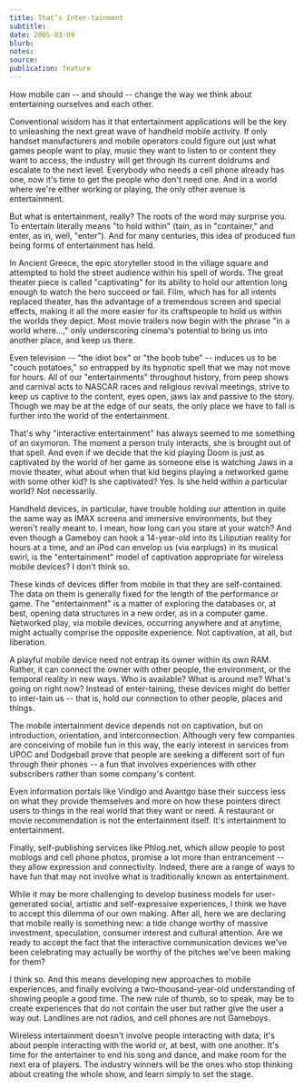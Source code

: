 ```yaml
---
title: That’s Inter-tainment
subtitle:
date: 2005-03-09
blurb:
notes:
source:
publication: feature
---
```


How mobile can -- and should -- change the way we think about entertaining ourselves and each other.

Conventional wisdom has it that entertainment applications will be the key to unleashing the next great wave of handheld mobile activity. If only handset manufacturers and mobile operators could figure out just what games people want to play, music they want to listen to or content they want to access, the industry will get through its current doldrums and escalate to the next level. Everybody who needs a cell phone already has one, now it's time to get the people who don't need one. And in a world where we're either working or playing, the only other avenue is entertainment.

But what is entertainment, really? The roots of the word may surprise you. To entertain literally means "to hold within" (tain, as in "container," and enter, as in, well, "enter"). And for many centuries, this idea of produced fun being forms of entertainment has held.

In Ancient Greece, the epic storyteller stood in the village square and attempted to hold the street audience within his spell of words. The great theater piece is called "captivating" for its ability to hold our attention long enough to watch the hero succeed or fail. Film, which has for all intents replaced theater, has the advantage of a tremendous screen and special effects, making it all the more easier for its craftspeople to hold us within the worlds they depict. Most movie trailers now begin with the phrase "in a world where...," only underscoring cinema's potential to bring us into another place, and keep us there.

Even television -- "the idiot box" or "the boob tube" -- induces us to be "couch potatoes," so entrapped by its hypnotic spell that we may not move for hours. All of our "entertainments" throughout history, from peep shows and carnival acts to NASCAR races and religious revival meetings, strive to keep us captive to the content, eyes open, jaws lax and passive to the story. Though we may be at the edge of our seats, the only place we have to fall is further into the world of the entertainment.

That's why "interactive entertainment" has always seemed to me something of an oxymoron. The moment a person truly interacts, she is brought out of that spell. And even if we decide that the kid playing Doom is just as captivated by the world of her game as someone else is watching Jaws in a movie theater, what about when that kid begins playing a networked game with some other kid? Is she captivated? Yes. Is she held within a particular world? Not necessarily.

Handheld devices, in particular, have trouble holding our attention in quite the same way as IMAX screens and immersive environments, but they weren't really meant to. I mean, how long can you stare at your watch? And even though a Gameboy can hook a 14-year-old into its Liliputian reality for hours at a time, and an iPod can envelop us (via earplugs) in its musical swirl, is the "entertainment" model of captivation appropriate for wireless mobile devices? I don't think so.

These kinds of devices differ from mobile in that they are self-contained. The data on them is generally fixed for the length of the performance or game. The "entertainment" is a matter of exploring the databases or, at best, opening data structures in a new order, as in a computer game. Networked play, via mobile devices, occurring anywhere and at anytime, might actually comprise the opposite experience. Not captivation, at all, but liberation.

A playful mobile device need not entrap its owner within its own RAM. Rather, it can connect the owner with other people, the environment, or the temporal reality in new ways. Who is available? What is around me? What's going on right now? Instead of enter-taining, these devices might do better to inter-tain us -- that is, hold our connection to other people, places and things.

The mobile intertainment device depends not on captivation, but on introduction, orientation, and interconnection. Although very few companies are conceiving of mobile fun in this way, the early interest in services from UPOC and Dodgeball prove that people are seeking a different sort of fun through their phones -- a fun that involves experiences with other subscribers rather than some company's content.

Even information portals like Vindigo and Avantgo base their success less on what they provide themselves and more on how these pointers direct users to things in the real world that they want or need. A restaurant or movie recommendation is not the entertainment itself. It's intertainment to entertainment.

Finally, self-publishing services like Phlog.net, which allow people to post moblogs and cell phone photos, promise a lot more than entrancement -- they allow expression and connectivity. Indeed, there are a range of ways to have fun that may not involve what is traditionally known as entertainment.

While it may be more challenging to develop business models for user-generated social, artistic and self-expressive experiences, I think we have to accept this dilemma of our own making. After all, here we are declaring that mobile really is something new: a tide change worthy of massive investment, speculation, consumer interest and cultural attention. Are we ready to accept the fact that the interactive communication devices we've been celebrating may actually be worthy of the pitches we've been making for them?

I think so. And this means developing new approaches to mobile experiences, and finally evolving a two-thousand-year-old understanding of showing people a good time. The new rule of thumb, so to speak, may be to create experiences that do not contain the user but rather give the user a way out. Landlines are not radios, and cell phones are not Gameboys.

Wireless intertainment doesn't involve people interacting with data; it's about people interacting with the world or, at best, with one another. It's time for the entertainer to end his song and dance, and make room for the next era of players. The industry winners will be the ones who stop thinking about creating the whole show, and learn simply to set the stage.
